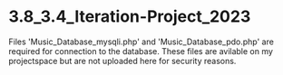 # 3.8_3.4_Iteration-Project_2023

Files 'Music_Database_mysqli.php' and 'Music_Database_pdo.php' are required for connection to the database.
These files are avilable on my projectspace but are not uploaded here for security reasons.
